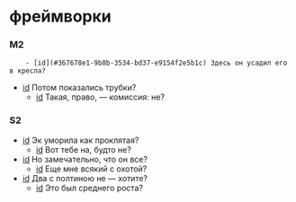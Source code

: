 # фреймворки

### M2

        - [id](#367678e1-9b8b-3534-bd37-e9154f2e5b1c) Здесь он усадил его в кресла?
- [id](#c5697c6d-136b-3c39-b45c-ac233ad43adb) Потом показались трубки?
    - [id](#967daa3f-61f8-38a8-a449-501971a10d42) Такая, право, — комиссия: не?

### S2

- [id](#daa7ea23-448f-3ccb-889d-b214d104f8bf) Эк уморила как проклятая?
    - [id](#e23b0ccd-aeac-36bd-9c84-cff402411a6a) Вот тебе на, будто не?
- [id](#1be6ad93-e96f-3e5f-a542-f865c2dd4fd2) Но замечательно, что он все?
    - [id](#1be43c51-0bba-3231-83f2-0b0baf7b40a6) Еще мне всякий с охотой?
- [id](#2620d483-eac5-31ec-ba36-178b90344917) Два с полтиною не — хотите?
    - [id](#76b6f6a0-43b1-3921-a7f3-954f9c93b2e6) Это был среднего роста?

